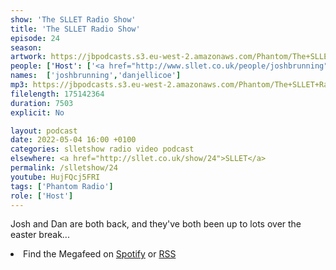 ```yaml
---
show: 'The SLLET Radio Show'
title: 'The SLLET Radio Show'
episode: 24
season: 
artwork: https://jbpodcasts.s3.eu-west-2.amazonaws.com/Phantom/The+SLLET+Radio+Show/2021-09-27+-+SLLET+radio+square.png
people: ['Host': ['<a href="http://www.sllet.co.uk/people/joshbrunning">Josh Brunning</a>', '<a href="http://www.sllet.co.uk/people/danjellicoe">Dan Jellicoe</a>']]
names:  ['joshbrunning','danjellicoe']
mp3: https://jbpodcasts.s3.eu-west-2.amazonaws.com/Phantom/The+SLLET+Radio+Show/2022-05-04+-+24.mp3
filelength: 175142364
duration: 7503 
explicit: No

layout: podcast
date: 2022-05-04 16:00 +0100
categories: slletshow radio video podcast
elsewhere: <a href="http://sllet.co.uk/show/24">SLLET</a>
permalink: /slletshow/24
youtube: HujFQcj5FRI
tags: ['Phantom Radio']
role: ['Host']
---
```


Josh and Dan are both back, and they've both been up to lots over the easter break...

<li>Find the Megafeed on <a href="https://open.spotify.com/show/1WGc6YCF3UfAL7E62gHLAS?si=eff5901deb8d498e">Spotify</a> or <a href="https://anchor.fm/s/849e58ac/podcast/rss">RSS</a></li>
